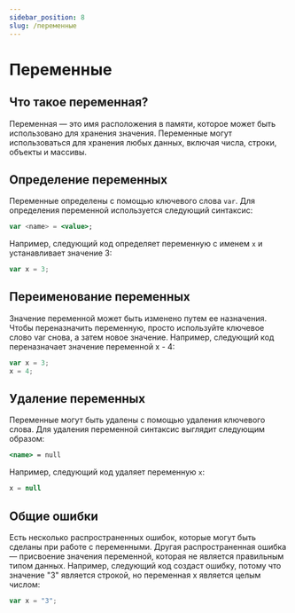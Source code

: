 ```yaml
---
sidebar_position: 8
slug: /переменные
---
```


# Переменные


## Что такое переменная?

Переменная — это имя расположения в памяти, которое может быть использовано для хранения значения. Переменные могут использоваться для хранения любых данных, включая числа, строки, объекты и массивы.

## Определение переменных

Переменные определены с помощью ключевого слова `var`. Для определения переменной используется следующий синтаксис:

```jsx
var <name> = <value>;
```

Например, следующий код определяет переменную с именем `x` и устанавливает значение 3:
```jsx
var x = 3;
```

## Переименование переменных
Значение переменной может быть изменено путем ее назначения. Чтобы переназначить переменную, просто используйте ключевое слово var снова, а затем новое значение. Например, следующий код переназначает значение переменной x - 4:
```jsx
var x = 3;
x = 4;
```

## Удаление переменных
Переменные могут быть удалены с помощью удаления ключевого слова. Для удаления переменной синтаксис выглядит следующим образом:
```jsx
<name> = null
```

Например, следующий код удаляет переменную `x`:

```jsx
x = null
```

## Общие ошибки

Есть несколько распространенных ошибок, которые могут быть сделаны при работе с переменными. Другая распространенная ошибка — присвоение значения переменной, которая не является правильным типом данных. Например, следующий код создаст ошибку, потому что значение "3" является строкой, но переменная x является целым числом:

```jsx
var x = "3";
```

